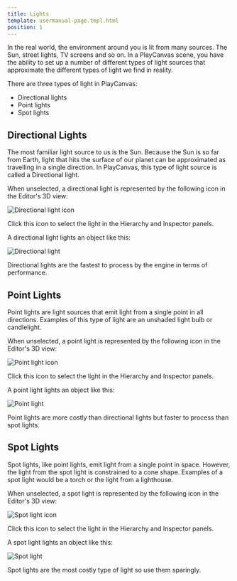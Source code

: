 ```yaml
---
title: Lights
template: usermanual-page.tmpl.html
position: 1
---
```


In the real world, the environment around you is lit from many sources. The Sun, street lights, TV screens and so on. In a PlayCanvas scene, you have the ability to set up a number of different types of light sources that approximate the different types of light we find in reality.

There are three types of light in PlayCanvas:

* Directional lights
* Point lights
* Spot lights

## Directional Lights

The most familiar light source to us is the Sun. Because the Sun is so far from Earth, light that hits the surface of our planet can be approximated as travelling in a single direction. In PlayCanvas, this type of light source is called a Directional light.

When unselected, a directional light is represented by the following icon in the Editor's 3D view:

![Directional light icon][1]

Click this icon to select the light in the Hierarchy and Inspector panels.

A directional light lights an object like this:

![Directional light][2]

Directional lights are the fastest to process by the engine in terms of performance.

## Point Lights

Point lights are light sources that emit light from a single point in all directions. Examples of this type of light are an unshaded light bulb or candlelight.

When unselected, a point light is represented by the following icon in the Editor's 3D view:

![Point light icon][3]

Click this icon to select the light in the Hierarchy and Inspector panels.

A point light lights an object like this:

![Point light][4]

Point lights are more costly than directional lights but faster to process than spot lights.

## Spot Lights

Spot lights, like point lights, emit light from a single point in space. However, the light from the spot light is constrained to a cone shape. Examples of a spot light would be a torch or the light from a lighthouse.

When unselected, a spot light is represented by the following icon in the Editor's 3D view:

![Spot light icon][5]

Click this icon to select the light in the Hierarchy and Inspector panels.

A spot light lights an object like this:

![Spot light][6]

Spot lights are the most costly type of light so use them sparingly.

[1]: /images/user-manual/graphics/lights/directional_icon.jpg
[2]: /images/user-manual/graphics/lights/directional.jpg
[3]: /images/user-manual/graphics/lights/point_icon.jpg
[4]: /images/user-manual/graphics/lights/point.jpg
[5]: /images/user-manual/graphics/lights/spot_icon.jpg
[6]: /images/user-manual/graphics/lights/spot.jpg

